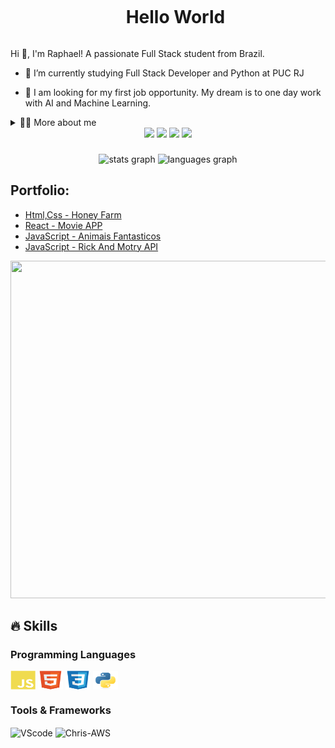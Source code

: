 <!--título-->
<div id="user-content-toc">
  <ul align="center">
    <summary><h1 style="display: inline-block">Hello World</h1></summary>
</div>
    
<!-- Presentation -->
<p>
  Hi 👋, I'm Raphael! A passionate Full Stack student from Brazil.

  - 🌱 I’m currently studying Full Stack Developer and Python at PUC RJ

  - 🔭 I am looking for my first job opportunity. My dream is to one day work with AI and Machine Learning.
</p>

<!-- Dropdown -->

<details>
  <summary>👨‍💻 More about me</summary>

  - 💬 I'm 28 years old and hold a degree in Game Design from IBMR. After completing the UX course at Awari, I discovered my passion for web design. Currently, I'm pursuing a postgraduate degree in Full Stack Development at PUC-RJ. While my ultimate goal is to specialize as a full stack developer in the future, I'm fully embracing the journey towards that aspiration. I aim to gain experience in front-end development, deepen my knowledge in UX/UI, and tackle new challenges in this field. I'm open to enriching opportunities and partnerships.
  - ⚡I enjoy playing games, playing guitar, as well as watching movies! Additionally, I create videos about T-shirt designs for my YouTube channel. I believe that our personal interests contribute to a more refined perception of things and problem-solving.\o/
</details>
  
  <!-- Links -->
 <div align="center">
  <a href="https://www.linkedin.com/in/raphael-garcia-70395424b" target="_blank"><img src="https://img.shields.io/badge/-LinkedIn-%230077B5?style=for-the-badge&logo=linkedin&logoColor=white" target="_blank"></a> 
  <a href = "mailto:cliffsdesigner@gmail.com"><img src="https://img.shields.io/badge/-Gmail-%23333?style=for-the-badge&logo=gmail&logoColor=white" target="_blank"></a>
  <a href="https://www.youtube.com/@cliffsdesigner363" target="_blank"><img src="https://img.shields.io/badge/YouTube-FF0000?style=for-the-badge&logo=youtube&logoColor=white" target="_blank"></a>
  <a href="https://www.instagram.com/raphs_garcia/" target="_blank"><img src="https://img.shields.io/badge/-Instagram-%23E4405F?style=for-the-badge&logo=instagram&logoColor=white" target="_blank"></a>
</div>


<!-- GithubStats -->
###

<div align="center">
  <img src="https://github-readme-stats.vercel.app/api?username=RaphaelcliffsGarcia&hide_title=false&hide_rank=false&show_icons=true&include_all_commits=true&count_private=true&disable_animations=false&theme=dracula&locale=en&hide_border=false" height="150" alt="stats graph"  />
  <img src="https://github-readme-stats.vercel.app/api/top-langs?username=RaphaelcliffsGarcia&locale=en&hide_title=false&layout=compact&card_width=320&langs_count=5&theme=dracula&hide_border=false" height="150" alt="languages graph"  />
</div>

###


<!-- Portfolio -->
## Portfolio:
- [Html,Css - Honey Farm](https://github.com/RaphaelcliffsGarcia/Honey-Farm)
- [React - Movie APP](https://github.com//RaphaelcliffsGarcia/MovieApp)
- [JavaScript - Animais Fantasticos](https://github.com/RaphaelcliffsGarcia/Animais-Fantasticos)
- [JavaScript - Rick And Motry API](https://github.com//RaphaelcliffsGarcia/Rick-And-Motry-API)
  
<!-- GIF -->
<div align="center">
  <img  src="https://i.giphy.com/j3OL6mSc2FeV0UHMDg.webp" width="960" height="540" />
</div>

## 🔥 Skills
<!-- Skills: Programming Languages -->
  <div style="flex-basis: 48%;">
    <h3>Programming Languages</h3>
    <img align="center" alt="Js" height="30" width="40" src="https://raw.githubusercontent.com/devicons/devicon/master/icons/javascript/javascript-plain.svg">
    <img align="center" alt="HTML" height="30" width="40" src="https://raw.githubusercontent.com/devicons/devicon/master/icons/html5/html5-original.svg">
    <img align="center" alt="CSS" height="30" width="40" src="https://raw.githubusercontent.com/devicons/devicon/master/icons/css3/css3-original.svg">
    <img align="center" alt="Python" height="30" width="40" src="https://raw.githubusercontent.com/devicons/devicon/master/icons/python/python-original.svg">
  </div>
  
  <!-- Skills: Tools & Frameworks -->
  <div style="flex-basis: 48%;">
    <h3>Tools & Frameworks</h3>
    <img align="center" alt="VScode" height="30" width="40" src="https://cdn.jsdelivr.net/gh/devicons/devicon/icons/vscode/vscode-original.svg">
    <img align="center" alt="Chris-AWS" height="30" width="40" src="https://cdn.jsdelivr.net/gh/devicons/devicon/icons/git/git-original.svg">
  </div>

 
  <!-- Skills: Libraries -->
  <!--<div style="flex-basis: 48%;">
    <h3>Libraries</h3>
    <img align="center" alt="Numpy" height="30" width="40" src="https://cdn.jsdelivr.net/gh/devicons/devicon/icons/numpy/numpy-original.svg">
    <img align="center" alt="Pandas" src="https://raw.githubusercontent.com/devicons/devicon/2ae2a900d2f041da66e950e4d48052658d850630/icons/pandas/pandas-original.svg" alt="pandas" width="40" height="40"/>
    <img align="center" alt="Seaborn" src="https://seaborn.pydata.org/_images/logo-mark-lightbg.svg" alt="seaborn" width="40" height="40"/>
    <img align="center" alt="Scikit-learn" src="https://upload.wikimedia.org/wikipedia/commons/0/05/Scikit_learn_logo_small.svg" alt="scikit_learn" width="40" height="40"/>
  </div>

